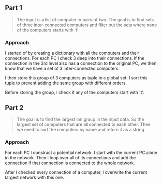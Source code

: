 ## Part 1

> The input is a list of computer in pairs of two. The goal is to find sets of three inter-connected computers and filter out the sets where none of the computers starts with 't'

### Approach

I started of by creating a dictionary with all the computers and their connections. For each PC I check 3 deep into their connections. If the connection in the 3rd level also has a connection to the original PC, we then know that we have a set of 3 inter-connected computers.

I then store this group of 3 computers as tuple in a global set. I sort this tuple to prevent adding the same group with different orders.

Before storing the group, I check if any of the computers start with 't'.

## Part 2

> The goal is to find the largest lan group in the input data. So the largest set of computers that are all connected to each other. Then we need to sort the computers by name and return it as a string.

### Approach

For each PC I construct a potential network. I start with the current PC alone in the network. Then I loop over all of its connections and add the connection if that connection is connected to the whole network.

After I checked every connection of a computer, I overwrite the current largest network with this one.
